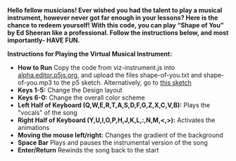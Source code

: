 **Hello fellow musicians! Ever wished you had the talent to play a musical instrument, however never got far enough in your lessons? Here is the chance to redeem yourself! With this code, you can play “Shape of You” by Ed Sheeran like a professional. Follow the instructions below, and most importantly- HAVE FUN.**

**Instructions for Playing the Virtual Musical Instrument:**
* **How to Run** Copy the code from viz-instrument.js into [alpha.editor.p5js.org](alpha.editor.p5js.org), and upload the files shape-of-you.txt and shape-of-you.mp3 to the p5 sketch. Alternatively, go to [this sketch](http://alpha.editor.p5js.org/CJordanGoodman/sketches/Bk9zsBwwG)
* **Keys 1-5:** Change the Design layout
* **Keys 6-0:** Change the overall color scheme
* **Left Half of Keyboard (Q,W,E,R,T,A,S,D,F,G,Z,X,C,V,B):** Plays the "vocals" of the song
* **Right Half of Keyboard (Y,U,I,O,P,H,J,K,L,:,N,M,<,>):** Activates the animations
* **Moving the mouse left/right:** Changes the gradient of the background
* **Space Bar** Plays and pauses the instrumental version of the song
* **Enter/Return** Rewinds the song back to the start
